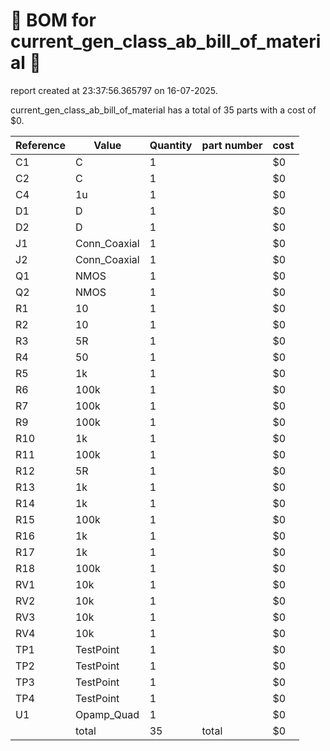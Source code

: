 # 📄 BOM for current_gen_class_ab_bill_of_material 📄

report created at 23:37:56.365797 on 16-07-2025.

current_gen_class_ab_bill_of_material has a total of 35 parts with a cost of $0.

| Reference | Value | Quantity | part number | cost |
| --------- | ----- | -------- | ----------- | ---- |
| C1 | C | 1 |  | $0 |
| C2 | C | 1 |  | $0 |
| C4 | 1u | 1 |  | $0 |
| D1 | D | 1 |  | $0 |
| D2 | D | 1 |  | $0 |
| J1 | Conn_Coaxial | 1 |  | $0 |
| J2 | Conn_Coaxial | 1 |  | $0 |
| Q1 | NMOS | 1 |  | $0 |
| Q2 | NMOS | 1 |  | $0 |
| R1 | 10 | 1 |  | $0 |
| R2 | 10 | 1 |  | $0 |
| R3 | 5R | 1 |  | $0 |
| R4 | 50 | 1 |  | $0 |
| R5 | 1k | 1 |  | $0 |
| R6 | 100k | 1 |  | $0 |
| R7 | 100k | 1 |  | $0 |
| R9 | 100k | 1 |  | $0 |
| R10 | 1k | 1 |  | $0 |
| R11 | 100k | 1 |  | $0 |
| R12 | 5R | 1 |  | $0 |
| R13 | 1k | 1 |  | $0 |
| R14 | 1k | 1 |  | $0 |
| R15 | 100k | 1 |  | $0 |
| R16 | 1k | 1 |  | $0 |
| R17 | 1k | 1 |  | $0 |
| R18 | 100k | 1 |  | $0 |
| RV1 | 10k | 1 |  | $0 |
| RV2 | 10k | 1 |  | $0 |
| RV3 | 10k | 1 |  | $0 |
| RV4 | 10k | 1 |  | $0 |
| TP1 | TestPoint | 1 |  | $0 |
| TP2 | TestPoint | 1 |  | $0 |
| TP3 | TestPoint | 1 |  | $0 |
| TP4 | TestPoint | 1 |  | $0 |
| U1 | Opamp_Quad | 1 |  | $0 |
|  | total | 35 | total | $0 |
